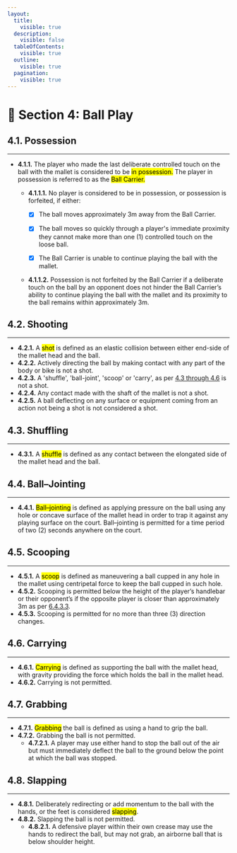 ```yaml
---
layout:
  title:
    visible: true
  description:
    visible: false
  tableOfContents:
    visible: true
  outline:
    visible: true
  pagination:
    visible: true
---
```


# 🏑 Section 4: Ball Play

## **4.1. Possession**&#x20;

***

* **4.1.1.** The player who made the last deliberate controlled touch on the ball with the mallet is considered to be <mark style="background-color:yellow;">in possession.</mark> The player in possession is referred to as the <mark style="background-color:yellow;">Ball Carrier.</mark>&#x20;
  *   **4.1.1.1.** No player is considered to be in possession, or possession is forfeited, if either:

      * [x] The ball moves approximately 3m away from the Ball Carrier.
      * [x] The ball moves so quickly through a player's immediate proximity they cannot make more than one (1) controlled touch on the loose ball.
      * [x] The Ball Carrier is unable to continue playing the ball with the mallet.&#x20;


  * **4.1.1.2.** Possession is not forfeited by the Ball Carrier if a deliberate touch on the ball by an opponent does not hinder the Ball Carrier’s ability to continue playing the ball with the mallet and its proximity to the ball remains within approximately 3m.

## **4.2. Shooting**&#x20;

***

* **4.2.1.** A <mark style="background-color:yellow;">shot</mark> is defined as an elastic collision between either end-side of the mallet head and the ball.&#x20;
* **4.2.2.** Actively directing the ball by making contact with any part of the body or bike is not a shot.&#x20;
* **4.2.3.** A 'shuffle', 'ball-joint', 'scoop' or 'carry', as per [4.3 through 4.6](section-4-ball-play.md#id-4.3.-shuffling) is not a shot.&#x20;
* **4.2.4.** Any contact made with the shaft of the mallet is not a shot.&#x20;
* **4.2.5.** A ball deflecting on any surface or equipment coming from an action not being a shot is not considered a shot.

## **4.3. Shuffling**&#x20;

***

* **4.3.1.** A <mark style="background-color:yellow;">shuffle</mark> is defined as any contact between the elongated side of the mallet head and the ball.

## **4.4. Ball–Jointing**

***

* **4.4.1.** <mark style="background-color:yellow;">Ball–jointing</mark> is defined as applying pressure on the ball using any hole or concave surface of the mallet head in order to trap it against any playing surface on the court. Ball–jointing is permitted for a time period of two (2) seconds anywhere on the court.

## **4.5. Scooping**

***

* &#x20;**4.5.1.** A <mark style="background-color:yellow;">scoop</mark> is defined as maneuvering a ball cupped in any hole in the mallet using centripetal force to keep the ball cupped in such hole.&#x20;
* **4.5.2.** Scooping is permitted below the height of the player’s handlebar or their opponent’s if the opposite player is closer than approximately 3m as per [6.4.3.3](section-6-infractions.md#id-6.4.3.-striking).&#x20;
* **4.5.3.** Scooping is permitted for no more than three (3) direction changes.

## **4.6. Carrying**&#x20;

***

* **4.6.1.** <mark style="background-color:yellow;">Carrying</mark> is defined as supporting the ball with the mallet head, with gravity providing the force which holds the ball in the mallet head.&#x20;
* **4.6.2.** Carrying is not permitted.

## **4.7. Grabbing**&#x20;

***

* **4.7.1.** <mark style="background-color:yellow;">Grabbing</mark> the ball is defined as using a hand to grip the ball.&#x20;
* **4.7.2.** Grabbing the ball is not permitted.&#x20;
  * **4.7.2.1.** A player may use either hand to stop the ball out of the air but must immediately deflect the ball to the ground below the point at which the ball was stopped.

## **4.8. Slapping**&#x20;

***

* **4.8.1.** Deliberately redirecting or add momentum to the ball with the hands, or the feet is considered <mark style="background-color:yellow;">slapping</mark>.&#x20;
* **4.8.2.** Slapping the ball is not permitted.&#x20;
  * **4.8.2.1.** A defensive player within their own crease may use the hands to redirect the ball, but may not grab, an airborne ball that is below shoulder height.
